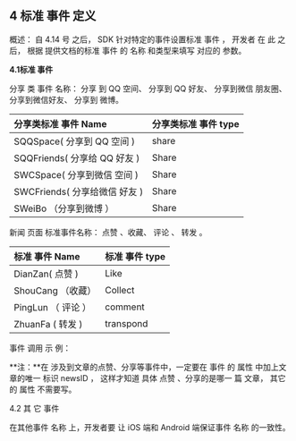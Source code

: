 ## 4  标准 事件 定义

概述： 自 4.14 号 之后， SDK 针对特定的事件设置标准 事件 ， 开发者 在 此 之后， 根据 提供文档的标准 事件 的 名称 和类型来填写 对应的 参数。

**4.1标准 事件**

分享 类 事件 名称： 分享 到 QQ 空间、 分享到 QQ 好友、 分享到微信 朋友圈、分享到微信好友、 分享到 微博。

| 分享类标准 事件 Name | 分享类标准 事件 type |
| :--- | :--- |
| SQQSpace\( 分享到 QQ 空间 \) | share |
| SQQFriends\( 分享给 QQ 好友 \) | Share |
| SWCSpace\( 分享到微信 空间 \) | Share |
| SWCFriends\( 分享给微信 好友 \) | Share |
| SWeiBo （分享到微博 ） | Share |

新闻 页面 标准事件名称： 点赞 、收藏、 评论 、 转发 。

| 标准 事件 Name | 标准 事件 type |
| :--- | :--- |
| DianZan\( 点赞 \) | Like |
| ShouCang （收藏） | Collect |
| PingLun （ 评论 ） | comment |
| ZhuanFa \( 转发 \) | transpond |

事件 调用 示 例：

**注：**在 涉及到文章的点赞、分享等事件中，一定要在 事件 的 属性 中加上文章的唯一 标识 newsID ， 这样才知道 具体 点赞 、分享的是哪一 篇 文章， 其它 的 属性 不需要写。

4.2 其 它 事件

在其他事件 名称 上，开发者要 让 iOS 端和 Android 端保证事件 名称 的一致性。

